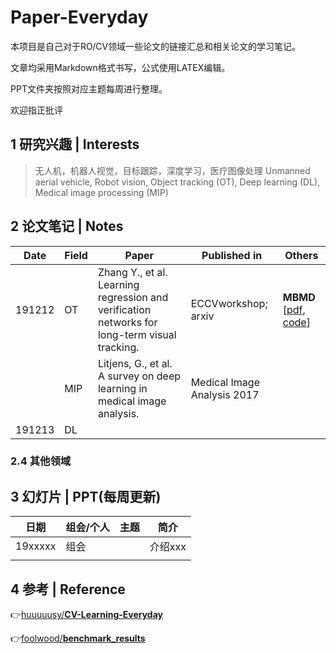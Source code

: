 # Paper-Everyday

本项目是自己对于RO/CV领域一些论文的链接汇总和相关论文的学习笔记。

文章均采用Markdown格式书写，公式使用LATEX编辑。

PPT文件夹按照对应主题每周进行整理。

欢迎指正批评

## 1 研究兴趣 | Interests

> 无人机，机器人视觉，目标跟踪，深度学习，医疗图像处理
> Unmanned aerial vehicle, Robot vision, Object tracking (OT), Deep learning (DL), Medical image processing (MIP)

## 2 论文笔记 | Notes

| Date   | Field | Paper                                                        | Published in                | Others                                                       |
| ------ | ----- | ------------------------------------------------------------ | --------------------------- | ------------------------------------------------------------ |
| 191212 | OT    | Zhang Y., et al. Learning regression and verification networks for long-term visual tracking. | ECCVworkshop; arxiv         | **MBMD** [[pdf](https://arxiv.org/pdf/1809.04320.pdf), [code](https://github.com/xiaobai1217/MBMD)] |
|        | MIP   | Litjens, G., et al. A survey on deep learning in medical image analysis. | Medical Image Analysis 2017 |                                                              |
| 191213 | DL    |                                                              |                             |                                                              |
### 2.4 其他领域

## 3 幻灯片 | PPT(每周更新)

|  日期   | 组会/个人 | 主题 |  简介   |
| :-----: | --------- | :--: | :-----: |
| 19xxxxx | 组会      |      | 介绍xxx |
|         |           |      |         |

## 4 参考 | Reference

👉[huuuuusy/**CV-Learning-Everyday**](https://github.com/huuuuusy/CV-Learning-Everyday)

👉[foolwood/**benchmark_results**](https://github.com/foolwood/benchmark_results)

